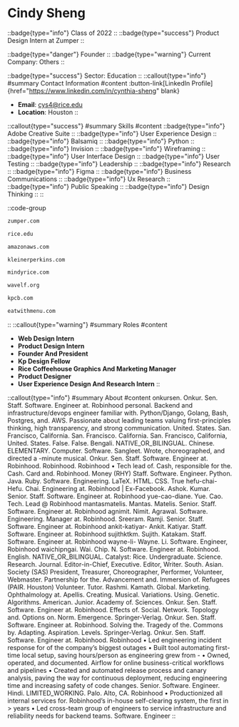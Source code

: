 # Cindy Sheng
::badge{type="info"}
Class of 2022
::
::badge{type="success"}
Product Design Intern at Zumper
::

::badge{type="danger"}
Founder
::
::badge{type="warning"}
Current Company: Others
::

::badge{type="success"}
Sector: Education
::
::callout{type="info"}
#summary
Contact Information
#content
:button-link[LinkedIn Profile]{href="https://www.linkedin.com/in/cynthia-sheng" blank}
- **Email**: cys4@rice.edu
- **Location**: Houston
::

::callout{type="success"}
#summary
Skills
#content
::badge{type="info"}
Adobe Creative Suite
::
::badge{type="info"}
User Experience Design
::
::badge{type="info"}
Balsamiq
::
::badge{type="info"}
Python
::
::badge{type="info"}
Invision
::
::badge{type="info"}
Wireframing
::
::badge{type="info"}
User Interface Design
::
::badge{type="info"}
User Testing
::
::badge{type="info"}
Leadership
::
::badge{type="info"}
Research
::
::badge{type="info"}
Figma
::
::badge{type="info"}
Business Communications
::
::badge{type="info"}
Ux Research
::
::badge{type="info"}
Public Speaking
::
::badge{type="info"}
Design Thinking
::
::

::code-group
```bash [Zumper]
zumper.com
```
```bash [Rice University]
rice.edu
```
```bash [Amazon Web Services]
amazonaws.com
```
```bash [KPCB]
kleinerperkins.com
```
```bash [Mindy Rice Floral Design]
mindyrice.com
```
```bash [Wave Learning Festival]
wavelf.org
```
```bash [Kleiner Perkins Caufield & Byers]
kpcb.com
```
```bash [Eat With Menu]
eatwithmenu.com
```
::
::callout{type="warning"}
#summary
Roles
#content
- **Web Design Intern**
- **Product Design Intern**
- **Founder And President**
- **Kp Design Fellow**
- **Rice Coffeehouse Graphics And Marketing Manager**
- **Product Designer**
- **User Experience Design And Research Intern**
::

::callout{type="info"}
#summary
About
#content
onkursen. Onkur. Sen. Staff. Software. Engineer at. Robinhood personal. Backend and infrastructure/devops engineer familiar with. Python/Django, Golang, Bash, Postgres, and. AWS. Passionate about leading teams valuing first-principles thinking, high transparency, and strong communication. United. States. San. Francisco, California. San. Francisco. California. San. Francisco, California, United. States. False. False. Bengali. NATIVE_OR_BILINGUAL. Chinese. ELEMENTARY. Computer. Software. Sangleet. Wrote, choreographed, and directed a -minute musical. Onkur. Sen. Staff. Software. Engineer at. Robinhood. Robinhood. Robinhood • Tech lead of. Cash, responsible for the. Cash. Card and. Robinhood. Money (RHY) Staff. Software. Engineer. Python. Java. Ruby. Software. Engineering. LaTeX. HTML. CSS. True hefu-chai- Hefu. Chai. Engineering at. Robinhood | Ex-Facebook. Ashok. Kumar. Senior. Staff. Software. Engineer at. Robinhood yue-cao-diane. Yue. Cao. Tech. Lead @ Robinhood mantasmatelis. Mantas. Matelis. Senior. Staff. Software. Engineer at. Robinhood agnimit. Nimit. Agrawal. Software. Engineering. Manager at. Robinhood. Sreeram. Ramji. Senior. Staff. Software. Engineer at. Robinhood ankit-katiyar- Ankit. Katiyar. Staff. Software. Engineer at. Robinhood sujithktkm. Sujith. Katakam. Staff. Software. Engineer at. Robinhood wayne-li- Wayne. Li. Software. Engineer, Robinhood waichipngai. Wai. Chip. N. Software. Engineer at. Robinhood. English. NATIVE_OR_BILINGUAL. Catalyst: Rice. Undergraduate. Science. Research. Journal. Editor-in-Chief, Executive. Editor, Writer. South. Asian. Society (SAS) President, Treasurer, Choreographer, Performer, Volunteer, Webmaster. Partnership for the. Advancement and. Immersion of. Refugees (PAIR. Houston) Volunteer. Tutor. Rashmi. Kamath. Global. Marketing. Ophthalmology at. Apellis. Creating. Musical. Variations. Using. Genetic. Algorithms. American. Junior. Academy of. Sciences. Onkur. Sen. Staff. Software. Engineer at. Robinhood. Effects of. Social. Network. Topology and. Options on. Norm. Emergence. Springer-Verlag. Onkur. Sen. Staff. Software. Engineer at. Robinhood. Solving the. Tragedy of the. Commons by. Adapting. Aspiration. Levels. Springer-Verlag. Onkur. Sen. Staff. Software. Engineer at. Robinhood. Robinhood • Led engineering incident response for of the company’s biggest outages • Built tool automating first-time local setup, saving hours/person as engineering grew from - • Owned, operated, and documented. Airflow for online business-critical workflows and pipelines • Created and automated release process and canary analysis, paving the way for continuous deployment, reducing engineering time and increasing safety of code changes. Senior. Software. Engineer. Hindi. LIMITED_WORKING. Palo. Alto, CA. Robinhood • Productionized all internal services for. Robinhood’s in-house self-clearing system, the first in > years • Led cross-team group of engineers to service infrastructure and reliability needs for backend teams. Software. Engineer
::
